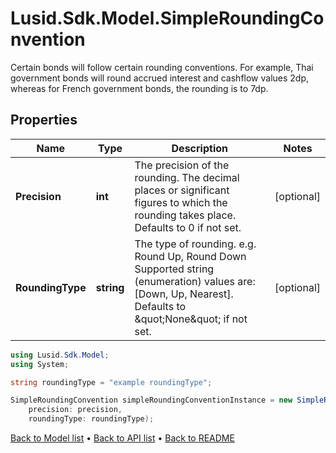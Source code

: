 # Lusid.Sdk.Model.SimpleRoundingConvention
Certain bonds will follow certain rounding conventions.  For example, Thai government bonds will round accrued interest and cashflow values 2dp, whereas for  French government bonds, the rounding is to 7dp.

## Properties

Name | Type | Description | Notes
------------ | ------------- | ------------- | -------------
**Precision** | **int** | The precision of the rounding. The decimal places or significant figures to which the rounding takes place.  Defaults to 0 if not set. | [optional] 
**RoundingType** | **string** | The type of rounding.  e.g. Round Up, Round Down    Supported string (enumeration) values are: [Down, Up, Nearest].  Defaults to \&quot;None\&quot; if not set. | [optional] 

```csharp
using Lusid.Sdk.Model;
using System;

string roundingType = "example roundingType";

SimpleRoundingConvention simpleRoundingConventionInstance = new SimpleRoundingConvention(
    precision: precision,
    roundingType: roundingType);
```

[Back to Model list](../README.md#documentation-for-models) &#8226; [Back to API list](../README.md#documentation-for-api-endpoints) &#8226; [Back to README](../README.md)
